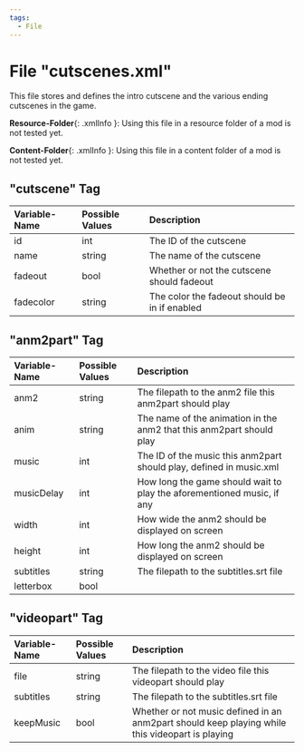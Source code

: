 ```yaml
---
tags:
  - File
---
```

# File "cutscenes.xml"

This file stores and defines the intro cutscene and the various ending cutscenes in the game.

**Resource-Folder**{: .xmlInfo }: Using this file in a resource folder of a mod is not tested yet.

**Content-Folder**{: .xmlInfo }: Using this file in a content folder of a mod is not tested yet.

## "cutscene" Tag

| Variable-Name | Possible Values | Description |
|:--|:--|:--|
|id|int|The ID of the cutscene|
|name|string|The name of the cutscene|
|fadeout|bool|Whether or not the cutscene should fadeout|
|fadecolor|string|The color the fadeout should be in if enabled|

## "anm2part" Tag

| Variable-Name | Possible Values | Description |
|:--|:--|:--|
|anm2|string|The filepath to the anm2 file this anm2part should play|
|anim|string|The name of the animation in the anm2 that this anm2part should play|
|music|int|The ID of the music this anm2part should play, defined in music.xml|
|musicDelay|int|How long the game should wait to play the aforementioned music, if any|
|width|int|How wide the anm2 should be displayed on screen|
|height|int|How long the anm2 should be displayed on screen|
|subtitles|string|The filepath to the subtitles.srt file|
|letterbox|bool||

## "videopart" Tag

| Variable-Name | Possible Values | Description |
|:--|:--|:--|
|file|string|The filepath to the video file this videopart should play|
|subtitles|string|The filepath to the subtitles.srt file|
|keepMusic|bool|Whether or not music defined in an anm2part should keep playing while this videopart is playing|
